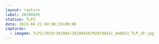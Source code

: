 ```yaml
---
layout: capture
label: 20190420
station: TLP2
date: 2019-04-21 04:00:23+00:00
capturas:
  - imagem: TLP2/2019/201904/20190420/M20190421_040023_TLP_2P.jpg
---
```

